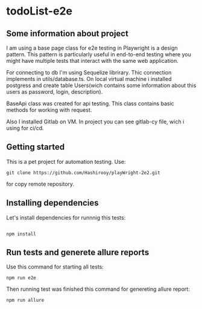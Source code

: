 # todoList-e2e

## Some information about project

I am using a base page class for e2e testing in Playwright is a design pattern. This pattern is particularly useful in end-to-end testing where you might have multiple tests that interact with the same web application.

For connecting to db I'm using Sequelize librirary. Thic connection implements in utils/database.ts. On local virtual machine i installed postgress and create table Users(wich contains some information about this users as password, login, description).

BaseApi class was created for api testing. This class contains basic methods for working with request.

Also I installed Gitlab on VM. In project you can see gitlab-cy file, wich i using for ci/cd.

## Getting started

This is a pet project for automation testing. Use:

```
git clone https://github.com/Hashirooy/playWright-2e2.git
```

for copy remote repository.

## Installing dependencies

Let's install dependencies for runnnig this tests:

```

npm install

```

## Run tests and generete allure reports

Use this command for starting all tests:

```
npm run e2e
```

Then running test was finished this command for genereting allure report:

```
npm run allure
```
